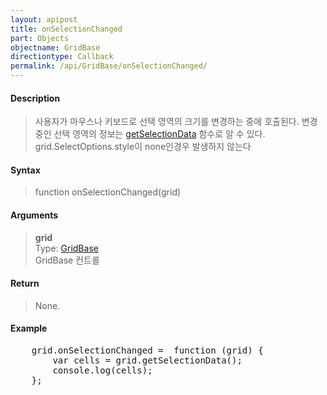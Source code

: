 ```yaml
---
layout: apipost
title: onSelectionChanged
part: Objects
objectname: GridBase
directiontype: Callback
permalink: /api/GridBase/onSelectionChanged/
---
```



#### Description

> 사용자가 마우스나 키보드로 선택 영역의 크기를 변경하는 중에 호출된다. 변경 중인 선택 영역의 정보는 [getSelectionData](/api/GridBase/getSelectionData/) 함수로 알 수 있다.  
> grid.SelectOptions.style이 none인경우 발생하지 않는다  

#### Syntax

> function onSelectionChanged(grid)  

#### Arguments

> **grid**  
> Type: [GridBase](/api/types/GridBase/)  
> GridBase 컨트롤  

#### Return

> None.  

#### Example

<pre class="prettyprint">
    grid.onSelectionChanged =  function (grid) {
        var cells = grid.getSelectionData();
        console.log(cells);  
    };
</pre>

